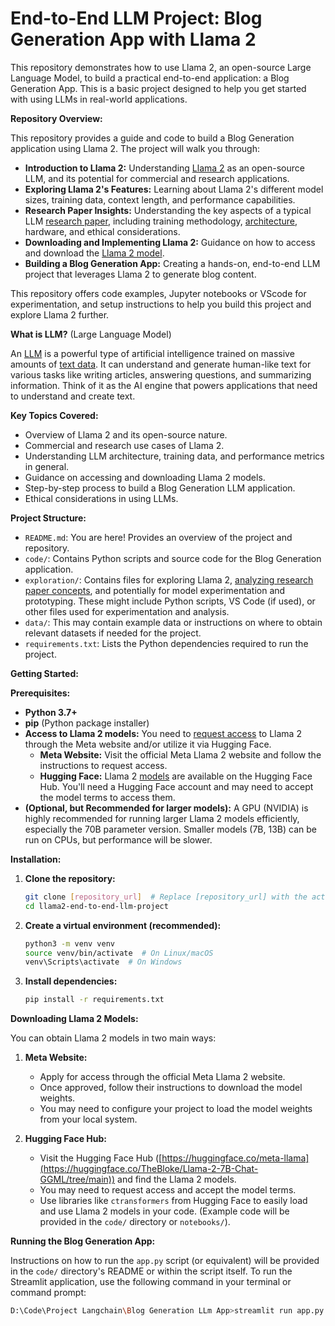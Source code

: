# End-to-End LLM Project: Blog Generation App with Llama 2


This repository demonstrates how to use Llama 2, an open-source Large Language Model, to build a practical end-to-end application: a Blog Generation App. This is a basic project designed to help you get started with using LLMs in real-world applications.

**Repository Overview:**

This repository provides a guide and code to build a Blog Generation application using Llama 2. The project will walk you through:

*   **Introduction to Llama 2:** Understanding [Llama 2](https://github.com/meta-llama) as an open-source LLM, and its potential for commercial and research applications.
*   **Exploring Llama 2's Features:**  Learning about Llama 2's different model sizes, training data, context length, and performance capabilities.
*   **Research Paper Insights:**  Understanding the key aspects of a typical LLM [research paper](https://ai.meta.com/research/publications/llama-2-open-foundation-and-fine-tuned-chat-models/), including training methodology, [architecture](https://github.com/meta-llama/llama-stack), hardware, and ethical considerations.
*   **Downloading and Implementing Llama 2:**  Guidance on how to access and download the [Llama 2 model](https://github.com/meta-llama/llama-models?tab=readme-ov-file#download).
*   **Building a Blog Generation App:**  Creating a hands-on, end-to-end LLM project that leverages Llama 2 to generate blog content.

This repository offers code examples, Jupyter notebooks or VScode for experimentation, and setup instructions to help you build this project and explore Llama 2 further.

**What is LLM?** (Large Language Model)

An [LLM](https://www.cloudflare.com/learning/ai/what-is-large-language-model/) is a powerful type of artificial intelligence trained on massive amounts of [text data](https://ai.meta.com/blog/large-language-model-llama-meta-ai/). It can understand and generate human-like text for various tasks like writing articles, answering questions, and summarizing information.  Think of it as the AI engine that powers applications that need to understand and create text.

**Key Topics Covered:**

*   Overview of Llama 2 and its open-source nature.
*   Commercial and research use cases of Llama 2.
*   Understanding LLM architecture, training data, and performance metrics in general.
*   Guidance on accessing and downloading Llama 2 models.
*   Step-by-step process to build a Blog Generation LLM application.
*   Ethical considerations in using LLMs.

**Project Structure:**

*   `README.md`: You are here! Provides an overview of the project and repository.
*   `code/`: Contains Python scripts and source code for the Blog Generation application.
*   `exploration/`: Contains files for exploring Llama 2, [analyzing research paper concepts](https://ai.meta.com/research/publications/llama-2-open-foundation-and-fine-tuned-chat-models/), and potentially for model experimentation and prototyping. These might include Python scripts, VS Code (if used), or other files used for experimentation and analysis.
*   `data/`:  This may contain example data or instructions on where to obtain relevant datasets if needed for the project.
*   `requirements.txt`: Lists the Python dependencies required to run the project.

**Getting Started:**

**Prerequisites:**

*   **Python 3.7+**
*   **pip** (Python package installer)
*   **Access to Llama 2 models:** You need to [request access](https://www.llama.com/llama-downloads/) to Llama 2 through the Meta website and/or utilize it via Hugging Face.
    *   **Meta Website:** Visit the official Meta Llama 2 website and follow the instructions to request access.
    *   **Hugging Face:**  Llama 2 [models](https://huggingface.co/TheBloke/Llama-2-7B-Chat-GGML/tree/main) are available on the Hugging Face Hub. You'll need a Hugging Face account and may need to accept the model terms to access them.
*   **(Optional, but Recommended for larger models):** A GPU (NVIDIA) is highly recommended for running larger Llama 2 models efficiently, especially the 70B parameter version.  Smaller models (7B, 13B) can be run on CPUs, but performance will be slower.

**Installation:**

1.  **Clone the repository:**
    ```bash
    git clone [repository_url]  # Replace [repository_url] with the actual repo URL
    cd llama2-end-to-end-llm-project
    ```

2.  **Create a virtual environment (recommended):**
    ```bash
    python3 -m venv venv
    source venv/bin/activate  # On Linux/macOS
    venv\Scripts\activate  # On Windows
    ```

3.  **Install dependencies:**
    ```bash
    pip install -r requirements.txt
    ```

**Downloading Llama 2 Models:**

You can obtain Llama 2 models in two main ways:

1.  **Meta Website:**
    *   Apply for access through the official Meta Llama 2 website.
    *   Once approved, follow their instructions to download the model weights.
    *   You may need to configure your project to load the model weights from your local system.

2.  **Hugging Face Hub:**
    *   Visit the Hugging Face Hub ([https://huggingface.co/meta-llama](https://huggingface.co/TheBloke/Llama-2-7B-Chat-GGML/tree/main)) and find the Llama 2 models.
    *   You may need to request access and accept the model terms.
    *   Use libraries like `ctransformers` from Hugging Face to easily load and use Llama 2 models in your code.  (Example code will be provided in the `code/` directory or `notebooks/`).

**Running the Blog Generation App:**

Instructions on how to run the `app.py` script (or equivalent) will be provided in the `code/` directory's README or within the script itself. To run the Streamlit application, use the following command in your terminal or command prompt:

```bash
D:\Code\Project Langchain\Blog Generation LLm App>streamlit run app.py
